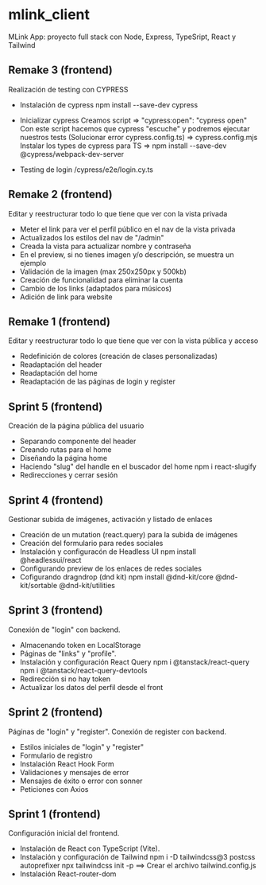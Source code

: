# mlink_client

MLink App: proyecto full stack con Node, Express, TypeSript, React y Tailwind

## Remake 3 (frontend)

Realización de testing con CYPRESS

* Instalación de cypress
  npm install --save-dev cypress
* Inicializar cypress
  Creamos script => "cypress:open": "cypress open"
  Con este script hacemos que cypress "escuche" y podremos ejecutar nuestros tests
  (Solucionar error cypress.config.ts) => cypress.config.mjs
  Instalar los types de cypress para TS => npm install --save-dev @cypress/webpack-dev-server

* Testing de login /cypress/e2e/login.cy.ts

## Remake 2 (frontend)
Editar y reestructurar todo lo que tiene que ver con la vista privada

* Meter el link para ver el perfil público en el nav de la vista privada
* Actualizados los estilos del nav de "/admin"
* Creada la vista para actualizar nombre y contraseña
* En el preview, si no tienes imagen y/o descripción, se muestra un ejemplo
* Validación de la imagen (max 250x250px y 500kb)
* Creación de funcionalidad para eliminar la cuenta
* Cambio de los links (adaptados para músicos)
* Adición de link para website

## Remake 1 (frontend)

Editar y reestructurar todo lo que tiene que ver con la vista pública y acceso

* Redefinición de colores (creación de clases personalizadas)
* Readaptación del header
* Readaptación del home
* Readaptación de las páginas de login y register

## Sprint 5 (frontend)

Creación de la página pública del usuario

* Separando componente del header
* Creando rutas para el home
* Diseñando la página home
* Haciendo "slug" del handle en el buscador del home
  npm i react-slugify
* Redirecciones y cerrar sesión

## Sprint 4 (frontend)

Gestionar subida de imágenes, activación y listado de enlaces

* Creación de un mutation (react.query) para la subida de imágenes
* Creación del formulario para redes sociales
* Instalación y configuracón de Headless UI
  npm install @headlessui/react
* Configurando preview de los enlaces de redes sociales
* Cofigurando dragndrop (dnd kit)
  npm install @dnd-kit/core @dnd-kit/sortable @dnd-kit/utilities


## Sprint 3 (frontend)
Conexión de "login" con backend.

* Almacenando token en LocalStorage
* Páginas de "links" y "profile".
* Instalación y configuración React Query 
  npm i @tanstack/react-query
  npm i @tanstack/react-query-devtools
* Redirección si no hay token
* Actualizar los datos del perfil desde el front


## Sprint 2 (frontend)

Páginas de "login" y "register". Conexión de register con backend.

* Estilos iniciales de "login" y "register"
* Formulario de registro
* Instalación React Hook Form
* Validaciones y mensajes de error
* Mensajes de éxito o error con sonner
* Peticiones con Axios


## Sprint 1 (frontend)

Configuración inicial del frontend.

* Instalación de React con TypeScript (Vite).
* Instalación y configuración de Tailwind
  npm i -D tailwindcss@3 postcss autoprefixer
  npx tailwindcss init -p ==> Crear el archivo tailwind.config.js
* Instalación React-router-dom
  